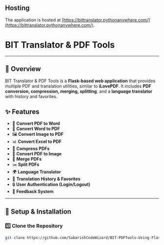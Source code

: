 
## Hosting

The application is hosted at [https://bittranslator.pythonanywhere.com/](https://bittranslator.pythonanywhere.com/).

 # BIT Translator & PDF Tools


 ****
## 📌 Overview
BIT Translator & PDF Tools is a **Flask-based web application** that provides multiple PDF and translation utilities, similar to **iLovePDF**. It includes **PDF conversion, compression, merging, splitting**, and a **language translator** with history and favorites.

## ✨ Features
- 🔄 **Convert PDF to Word**
- 📝 **Convert Word to PDF**
- 🖼️ **Convert Image to PDF**
- 📊 **Convert Excel to PDF**
- 📏 **Compress PDFs**
- 🔄 **Convert PDF to Image**
- 📑 **Merge PDFs**
- ✂️ **Split PDFs**
- 🌍 **Language Translator**
- 📜 **Translation History & Favorites**
- 🔒 **User Authentication (Login/Logout)**
- 💬 **Feedback System**

---

## 🚀 Setup & Installation

### 1️⃣ Clone the Repository
```sh
git clone https://github.com/SabarishCodeWizard/BIT-PDFTools-Using-Flask.git
